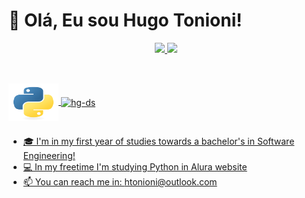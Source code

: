 # 👋 Olá, Eu sou Hugo Tonioni!

<div align="center">
  <a href="https://github.com/htonioni">
  <img height="160em" src="https://github-readme-stats.vercel.app/api?username=htonioni&show_icons=true&theme=vision-friendly-dark&include_all_commits=true&count_private=true"/>
  
  <img height="140em" src="https://github-readme-stats.vercel.app/api/top-langs/?username=htonioni&hide=Jupyter%20Notebook&layout=compact&langs_count=7&theme=vision-friendly-dark"/>
</div>

##
<div style="display: inline_block"><br>
<img align="center" alt="hg-Python" height="60" width="80" src="https://raw.githubusercontent.com/devicons/devicon/master/icons/python/python-original.svg">
<img align="center" alt="hg-ds" height="60" width="80" src="https://cdn.jsdelivr.net/gh/devicons/devicon/icons/mysql/mysql-plain-wordmark.svg">
</div>

###
- 🎓 I'm in my first year of studies towards a bachelor's in Software Engineering!
- 💻 In my freetime I'm studying Python in Alura website
- 📫 You can reach me in: htonioni@outlook.com
